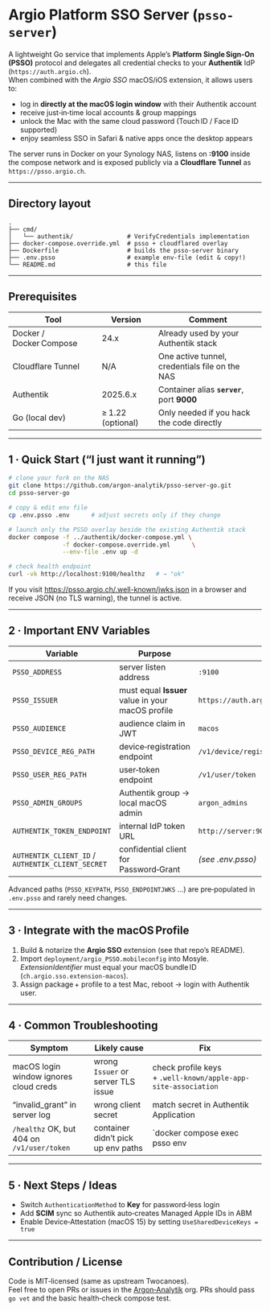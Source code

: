 # Argio Platform SSO Server (`psso-server`)

A lightweight Go service that implements Apple’s **Platform Single Sign‑On (PSSO)**
protocol and delegates all credential checks to your **Authentik** IdP
(`https://auth.argio.ch`).  
When combined with the *Argio SSO* macOS/iOS extension, it allows users to:

* log in **directly at the macOS login window** with their Authentik account  
* receive just‑in‑time local accounts & group mappings  
* unlock the Mac with the same cloud password (Touch ID / Face ID supported)  
* enjoy seamless SSO in Safari & native apps once the desktop appears

The server runs in Docker on your Synology NAS, listens on **:9100** inside the
compose network and is exposed publicly via a **Cloudflare Tunnel** as  
`https://psso.argio.ch`.

---

## Directory layout
```
.
├── cmd/
│   └── authentik/               # VerifyCredentials implementation
├── docker-compose.override.yml  # psso + cloudflared overlay
├── Dockerfile                   # builds the psso-server binary
├── .env.psso                    # example env‑file (edit & copy!)
└── README.md                    # this file
```

---

## Prerequisites

| Tool | Version | Comment |
|------|---------|---------|
| Docker / Docker Compose | 24.x | Already used by your Authentik stack |
| Cloudflare Tunnel | N/A | One active tunnel, credentials file on the NAS |
| Authentik | 2025.6.x | Container alias **`server`**, port **9000** |
| Go (local dev) | ≥ 1.22 (optional) | Only needed if you hack the code directly |

---

## 1 · Quick Start (“I just want it running”)

```bash
# clone your fork on the NAS
git clone https://github.com/argon-analytik/psso-server-go.git
cd psso-server-go

# copy & edit env file
cp .env.psso .env      # adjust secrets only if they change

# launch only the PSSO overlay beside the existing Authentik stack
docker compose -f ../authentik/docker-compose.yml \
               -f docker-compose.override.yml      \
               --env-file .env up -d

# check health endpoint
curl -vk http://localhost:9100/healthz   # → "ok"
```

If you visit <https://psso.argio.ch/.well-known/jwks.json> in a browser and
receive JSON (no TLS warning), the tunnel is active.

---

## 2 · Important ENV Variables

| Variable | Purpose | Default |
|----------|---------|---------|
| `PSSO_ADDRESS` | server listen address | `:9100` |
| `PSSO_ISSUER`  | must equal **Issuer** value in your macOS profile | `https://auth.argio.ch` |
| `PSSO_AUDIENCE`| audience claim in JWT | `macos` |
| `PSSO_DEVICE_REG_PATH` | device‑registration endpoint | `/v1/device/register` |
| `PSSO_USER_REG_PATH`   | user‑token endpoint | `/v1/user/token` |
| `PSSO_ADMIN_GROUPS`    | Authentik group → local macOS admin | `argon_admins` |
| `AUTHENTIK_TOKEN_ENDPOINT` | internal IdP token URL | `http://server:9000/application/o/token/` |
| `AUTHENTIK_CLIENT_ID` / `AUTHENTIK_CLIENT_SECRET` | confidential client for Password‑Grant | *(see .env.psso)* |

Advanced paths (`PSSO_KEYPATH`, `PSSO_ENDPOINTJWKS` …) are pre‑populated in
`.env.psso` and rarely need changes.

---

## 3 · Integrate with the macOS Profile

1. Build & notarize the **Argio SSO** extension (see that repo’s README).  
2. Import `deployment/argio_PSSO.mobileconfig` into Mosyle.  
   *ExtensionIdentifier* must equal your macOS bundle ID  
   (`ch.argio.sso.extension-macos`).  
3. Assign package + profile to a test Mac, reboot → login with Authentik user.

---

## 4 · Common Troubleshooting

| Symptom | Likely cause | Fix |
|---------|--------------|-----|
| macOS login window ignores cloud creds | wrong `Issuer` or server TLS issue | check profile keys + `.well‑known/apple-app-site-association` |
| “invalid_grant” in server log | wrong client secret | match secret in Authentik Application |
| `/healthz` OK, but 404 on `/v1/user/token` | container didn’t pick up env paths | `docker compose exec psso env | grep PSSO_USER_REG_PATH` |

---

## 5 · Next Steps / Ideas

* Switch `AuthenticationMethod` to **Key** for password‑less login  
* Add **SCIM** sync so Authentik auto‑creates Managed Apple IDs in ABM  
* Enable Device‑Attestation (macOS 15) by setting `UseSharedDeviceKeys = true`

---

## Contribution / License

Code is MIT‑licensed (same as upstream Twocanoes).  
Feel free to open PRs or issues in the [Argon‑Analytik](https://github.com/argon-analytik) org.
PRs should pass `go vet` and the basic health‑check compose test.
